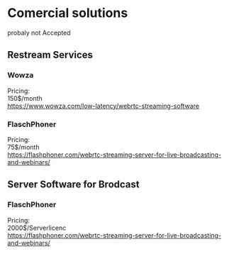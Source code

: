 # Comercial solutions
probaly not Accepted


## Restream Services
### Wowza
Pricing:\
150$/month\
https://www.wowza.com/low-latency/webrtc-streaming-software
### FlaschPhoner
Pricing:\
75$/month\
https://flashphoner.com/webrtc-streaming-server-for-live-broadcasting-and-webinars/

## Server Software for Brodcast
### FlaschPhoner
Pricing:\
2000$/Serverlicenc\
https://flashphoner.com/webrtc-streaming-server-for-live-broadcasting-and-webinars/